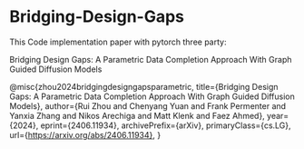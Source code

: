 # Bridging-Design-Gaps
 This Code implementation paper with pytorch three party:
 
 Bridging Design Gaps: A Parametric Data Completion Approach With Graph Guided Diffusion Models

 @misc{zhou2024bridgingdesigngapsparametric,
      title={Bridging Design Gaps: A Parametric Data Completion Approach With Graph Guided Diffusion Models}, 
      author={Rui Zhou and Chenyang Yuan and Frank Permenter and Yanxia Zhang and Nikos Arechiga and Matt Klenk and Faez Ahmed},
      year={2024},
      eprint={2406.11934},
      archivePrefix={arXiv},
      primaryClass={cs.LG},
      url={https://arxiv.org/abs/2406.11934}, 
}
